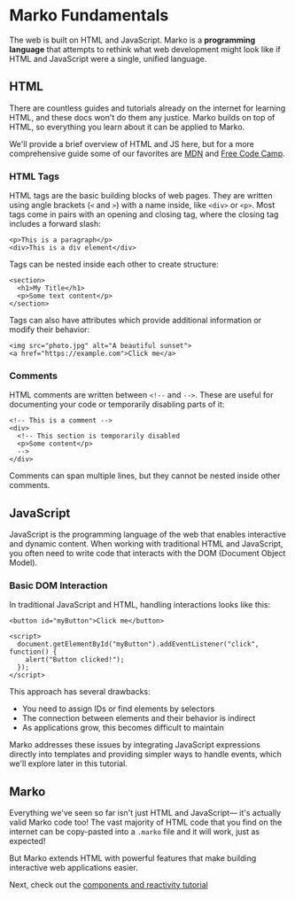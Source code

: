 # Marko Fundamentals

The web is built on HTML and JavaScript. Marko is a **programming language** that attempts to rethink what web development might look like if HTML and JavaScript were a single, unified language.

## HTML

There are countless guides and tutorials already on the internet for learning HTML, and these docs won't do them any justice. Marko builds on top of HTML, so everything you learn about it can be applied to Marko.

We'll provide a brief overview of HTML and JS here, but for a more comprehensive guide some of our favorites are [MDN](https://developer.mozilla.org/en-US/docs/Web/HTML) and [Free Code Camp](https://www.freecodecamp.org/news/introduction-to-html-basics/).

### HTML Tags

HTML tags are the basic building blocks of web pages. They are written using angle brackets (`<` and `>`) with a name inside, like `<div>` or `<p>`. Most tags come in pairs with an opening and closing tag, where the closing tag includes a forward slash:

```marko
<p>This is a paragraph</p>
<div>This is a div element</div>
```

Tags can be nested inside each other to create structure:

```marko
<section>
  <h1>My Title</h1>
  <p>Some text content</p>
</section>
```

Tags can also have attributes which provide additional information or modify their behavior:

```marko
<img src="photo.jpg" alt="A beautiful sunset">
<a href="https://example.com">Click me</a>
```

### Comments

HTML comments are written between `<!--` and `-->`. These are useful for documenting your code or temporarily disabling parts of it:

```marko
<!-- This is a comment -->
<div>
  <!-- This section is temporarily disabled
  <p>Some content</p>
  -->
</div>
```

Comments can span multiple lines, but they cannot be nested inside other comments.

## JavaScript

JavaScript is the programming language of the web that enables interactive and dynamic content. When working with traditional HTML and JavaScript, you often need to write code that interacts with the DOM (Document Object Model).

### Basic DOM Interaction

In traditional JavaScript and HTML, handling interactions looks like this:

```marko
<button id="myButton">Click me</button>

<script>
  document.getElementById("myButton").addEventListener("click", function() {
    alert("Button clicked!");
  });
</script>
```

This approach has several drawbacks:

- You need to assign IDs or find elements by selectors
- The connection between elements and their behavior is indirect
- As applications grow, this becomes difficult to maintain

Marko addresses these issues by integrating JavaScript expressions directly into templates and providing simpler ways to handle events, which we'll explore later in this tutorial.

## Marko

Everything we've seen so far isn't just HTML and JavaScript— it's actually valid Marko code too! The vast majority of HTML code that you find on the internet can be copy-pasted into a `.marko` file and it will work, just as expected!

But Marko extends HTML with powerful features that make building interactive web applications easier.

Next, check out the [components and reactivity tutorial](./components-and-reactivity)

